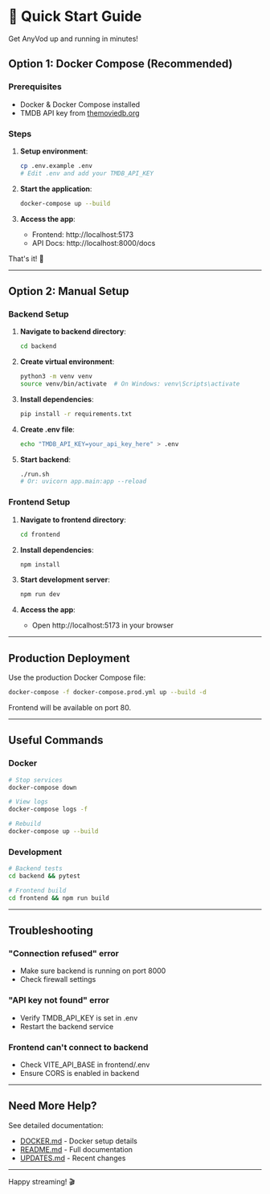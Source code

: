 # 🚀 Quick Start Guide

Get AnyVod up and running in minutes!

## Option 1: Docker Compose (Recommended)

### Prerequisites
- Docker & Docker Compose installed
- TMDB API key from [themoviedb.org](https://www.themoviedb.org/settings/api)

### Steps

1. **Setup environment**:
   ```bash
   cp .env.example .env
   # Edit .env and add your TMDB_API_KEY
   ```

2. **Start the application**:
   ```bash
   docker-compose up --build
   ```

3. **Access the app**:
   - Frontend: http://localhost:5173
   - API Docs: http://localhost:8000/docs

That's it! 🎉

---

## Option 2: Manual Setup

### Backend Setup

1. **Navigate to backend directory**:
   ```bash
   cd backend
   ```

2. **Create virtual environment**:
   ```bash
   python3 -m venv venv
   source venv/bin/activate  # On Windows: venv\Scripts\activate
   ```

3. **Install dependencies**:
   ```bash
   pip install -r requirements.txt
   ```

4. **Create .env file**:
   ```bash
   echo "TMDB_API_KEY=your_api_key_here" > .env
   ```

5. **Start backend**:
   ```bash
   ./run.sh
   # Or: uvicorn app.main:app --reload
   ```

### Frontend Setup

1. **Navigate to frontend directory**:
   ```bash
   cd frontend
   ```

2. **Install dependencies**:
   ```bash
   npm install
   ```

3. **Start development server**:
    ```bash
    npm run dev
    ```

4. **Access the app**:
   - Open http://localhost:5173 in your browser

---

## Production Deployment

Use the production Docker Compose file:

```bash
docker-compose -f docker-compose.prod.yml up --build -d
```

Frontend will be available on port 80.

---

## Useful Commands

### Docker
```bash
# Stop services
docker-compose down

# View logs
docker-compose logs -f

# Rebuild
docker-compose up --build
```

### Development
```bash
# Backend tests
cd backend && pytest

# Frontend build
cd frontend && npm run build
```

---

## Troubleshooting

### "Connection refused" error
- Make sure backend is running on port 8000
- Check firewall settings

### "API key not found" error
- Verify TMDB_API_KEY is set in .env
- Restart the backend service

### Frontend can't connect to backend
- Check VITE_API_BASE in frontend/.env
- Ensure CORS is enabled in backend

---

## Need More Help?

See detailed documentation:
- [DOCKER.md](DOCKER.md) - Docker setup details
- [README.md](README.md) - Full documentation
- [UPDATES.md](UPDATES.md) - Recent changes

---

Happy streaming! 🎬
